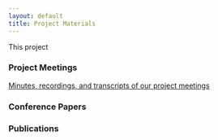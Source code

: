 ```yaml
---
layout: default
title: Project Materials
---
```

This project

### Project Meetings
[Minutes, recordings, and transcripts of our project meetings](meetings.html)

### Conference Papers


### Publications
